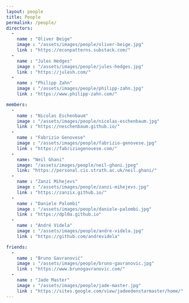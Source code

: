 ```yaml
---
layout: people
title: People
permalink: /people/
directors:
  -
    name : "Oliver Beige"
    image : "/assets/images/people/oliver-beige.jpg"
    link : "https://econpatterns.substack.com/"
  -
    name : "Jules Hedges"
    image : "/assets/images/people/jules-hedges.jpg"
    link : "https://julesh.com/"
  -
    name : "Philipp Zahn"
    image : "/assets/images/people/philipp-zahn.jpg"
    link : "https://www.philipp-zahn.com/"

members:
  -
    name : "Nicolas Eschenbaum"
    image : "/assets/images/people/nicolas-eschenbaum.jpg"
    link : "https://neschenbaum.github.io/"
  -
    name : "Fabrizio Genovese"
    image : "/assets/images/people/fabrizio-genovese.jpg"
    link : "https://fabriziogenovese.com/"
  -
    name: "Neil Ghani"
    image: "/assets/images/people/neil-ghani.jpeg"
    link: "https://personal.cis.strath.ac.uk/neil.ghani/"
  -
    name : "Zanzi Mihejevs"
    image : "/assets/images/people/zanzi-mihejevs.jpg"
    link : "https://zanzix.github.io/"
  -
    name : "Daniele Palombi"
    image : "/assets/images/people/daniele-palombi.jpg"
    link : "https://dpl0a.github.io"
  -
    name : "André Videla"
    image : "/assets/images/people/andre-videla.jpg"
    link : "https://github.com/andrevidela"

friends:
  -
    name : "Bruno Gavranović"
    image : "/assets/images/people/bruno-gavranovic.jpg"
    link : "https://www.brunogavranovic.com/"
  -
    name : "Jade Master"
    image : "/assets/images/people/jade-master.jpg"
    link : "https://sites.google.com/view/jadeedenstarmaster/home/"
---
```

